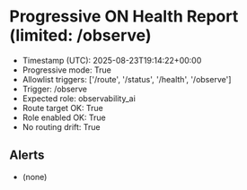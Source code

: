 # Progressive ON Health Report (limited: /observe)

- Timestamp (UTC): 2025-08-23T19:14:22+00:00
- Progressive mode: True
- Allowlist triggers: ['/route', '/status', '/health', '/observe']
- Trigger: /observe
- Expected role: observability_ai
- Route target OK: True
- Role enabled OK: True
- No routing drift: True

## Alerts
- (none)
